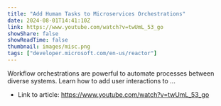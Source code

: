 ```yaml
---
title: "Add Human Tasks to Microservices Orchestrations"
date: 2024-08-01T14:41:10Z
link: https://www.youtube.com/watch?v=twUmL_53_go
showShare: false
showReadTime: false
thumbnail: images/misc.png
tags: ["developer.microsoft.com/en-us/reactor"]
---
```

Workflow orchestrations are powerful to automate processes between diverse systems. Learn how to add user interactions to ...

- Link to article: https://www.youtube.com/watch?v=twUmL_53_go